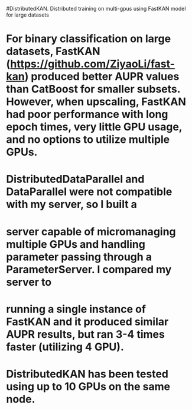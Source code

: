 #DistributedKAN. Distributed training on multi-gpus using FastKAN model for large datasets
# For binary classification on large datasets, FastKAN (https://github.com/ZiyaoLi/fast-kan) produced better AUPR values than CatBoost for smaller subsets. However, when upscaling, FastKAN had poor performance with long epoch times, very little GPU usage, and no options to utilize multiple GPUs.
# 
#  DistributedDataParallel and DataParallel were not compatible with my server, so I built a 
# server capable of micromanaging multiple GPUs and handling parameter passing through a ParameterServer. I compared my server to
# running a single instance of FastKAN and it produced similar AUPR results, but ran 3-4 times faster (utilizing 4 GPU).
#
# DistributedKAN has been tested using up to 10 GPUs on the same node.
